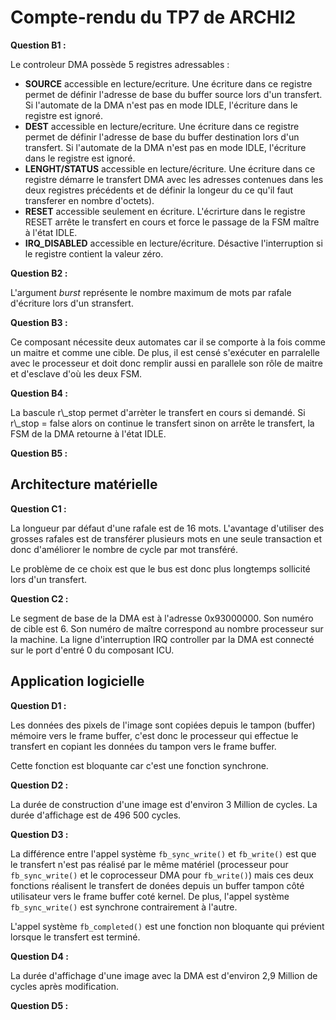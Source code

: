 # Compte-rendu du TP7 de ARCHI2

__Question B1 :__

Le controleur DMA possède 5 registres adressables :
- __SOURCE__ accessible en lecture/ecriture. Une écriture dans ce registre permet de définir l'adresse de base du buffer source lors d'un  transfert. Si l'automate de la DMA n'est pas en mode IDLE, l'écriture dans le registre est ignoré.
- __DEST__ accessible en lecture/ecriture. Une écriture dans ce registre permet de définir l'adresse de base du buffer destination lors d'un transfert. Si l'automate de la DMA n'est pas en mode IDLE, l'écriture dans le registre est ignoré.
- __LENGHT/STATUS__ accessible en lecture/écriture. Une écriture dans ce registre démarre le transfert DMA avec les adresses contenues dans les deux registres précédents et de définir la longeur du ce qu'il faut transferer en nombre d'octets).
- __RESET__ accessible seulement en écriture. L'écrirture dans le registre RESET arrête le transfert en cours et force le passage de la FSM maître à l'état IDLE.
- __IRQ_DISABLED__ accessible en lecture/écriture. Désactive l'interruption si le registre contient la valeur zéro.

__Question B2 :__

L'argument _burst_ représente le nombre maximum de mots par rafale d'écriture lors d'un stransfert.

__Question B3 :__

Ce composant nécessite deux automates car il se comporte à la fois comme un maitre et comme une cible. De plus, il est censé s'exécuter en parralelle avec le processeur et doit donc remplir aussi en parallele son rôle de maitre et d'esclave d'où les deux FSM.

__Question B4 :__

La bascule r\\\_stop permet d'arrèter le transfert en cours si demandé. Si r\\\_stop = false alors on continue le transfert sinon on arrête le transfert, la FSM de la DMA retourne à l'état IDLE.

__Question B5 :__

## Architecture matérielle

__Question C1 :__

La longueur par défaut d'une rafale est de 16 mots. L'avantage d'utiliser des grosses rafales est de transférer plusieurs mots en une seule transaction et donc d'améliorer le nombre de cycle par mot transféré.

Le problème de ce choix est que le bus est donc plus longtemps sollicité lors d'un transfert. 

__Question C2 :__


Le segment de base de la DMA est à l'adresse 0x93000000. Son numéro de cible est 6. Son numéro de maître correspond au nombre processeur sur la machine. 
La ligne d'interruption IRQ controller par la DMA est connecté sur le port d'entré 0 du composant ICU.

## Application logicielle

__Question D1 :__

Les données des pixels de l'image sont copiées depuis le tampon (buffer) mémoire vers le frame buffer, c'est donc le processeur qui effectue le transfert en copiant les données du tampon vers le frame buffer.

Cette fonction est bloquante car c'est une fonction synchrone.

__Question D2 :__

La durée de construction d'une image est d'environ 3 Million de cycles. La durée d'affichage est de 496 500 cycles.

__Question D3 :__

La différence entre l'appel système `fb_sync_write()` et `fb_write()` est que le transfert n'est pas réalisé par le même matériel (processeur pour `fb_sync_write()` et le coprocesseur DMA pour `fb_write()`) mais ces deux fonctions réalisent le transfert de donées depuis un buffer tampon côté utilisateur vers le frame buffer coté kernel. De plus, l'appel système `fb_sync_write()` est synchrone contrairement à l'autre.

L'appel système `fb_completed()` est une fonction non bloquante qui prévient lorsque le transfert est terminé.

__Question D4 :__

La durée d'affichage d'une image avec la DMA est d'environ 2,9 Million de cycles après modification.

__Question D5 :__

 

